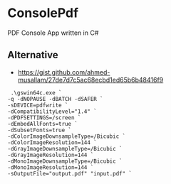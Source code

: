 # ConsolePdf
PDF Console App written in C#

## Alternative 

- https://gist.github.com/ahmed-musallam/27de7d7c5ac68ecbd1ed65b6b48416f9

```
 .\gswin64c.exe `
-q -dNOPAUSE -dBATCH -dSAFER `
-sDEVICE=pdfwrite `
-dCompatibilityLevel="1.4" `
-dPDFSETTINGS=/screen `
-dEmbedAllFonts=true `
-dSubsetFonts=true `
-dColorImageDownsampleType=/Bicubic `
-dColorImageResolution=144 `
-dGrayImageDownsampleType=/Bicubic `
-dGrayImageResolution=144 `
-dMonoImageDownsampleType=/Bicubic `
-dMonoImageResolution=144 `
-sOutputFile="output.pdf" "input.pdf" `
```
